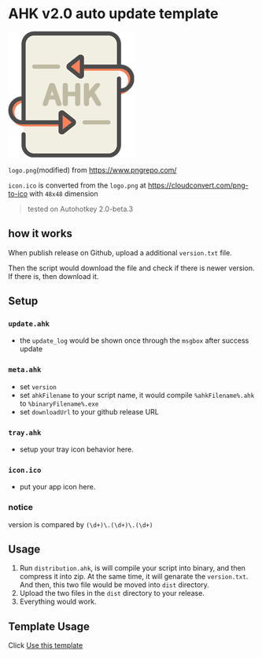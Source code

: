 # AHK v2.0 auto update template

![](logo.png)

`logo.png`(modified) from https://www.pngrepo.com/

`icon.ico` is converted from the `logo.png`  at https://cloudconvert.com/png-to-ico with `48x48` dimension

> tested on Autohotkey 2.0-beta.3

## how it works

When publish release on Github, upload a additional `version.txt` file.

Then the script would download the file and check if there is newer version. If there is, then download it.

## Setup

### `update.ahk`

- the `update_log` would be shown once through the `msgbox` after success update

### `meta.ahk`

- set `version`
- set `ahkFilename` to your script name, it would compile `%ahkFilename%.ahk` to `%binaryFilename%.exe`
- set `downloadUrl` to your github release URL

### `tray.ahk`

- setup your tray icon behavior here.

### `icon.ico`

- put your app icon here.

### notice

version is compared by `(\d+)\.(\d+)\.(\d+)`

## Usage

1. Run `distribution.ahk`, is will compile your script into binary, and then compress it into zip. At the same time, it will genarate the `version.txt`. And then, this two file would be moved into `dist` directory.
2. Upload the two files in the `dist` directory to your release.
3. Everything would work.

## Template Usage

Click [Use this template](https://github.com/Nigh/ahk-autoupdate-template/generate)

